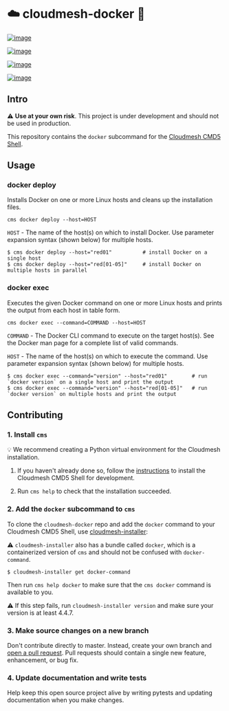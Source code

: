 :cloud: cloudmesh-docker :whale:
=============

[![image](https://img.shields.io/travis/TankerHQ/cloudmesh-bar.svg?branch=master)](https://travis-ci.org/TankerHQ/cloudmesn-bar)

[![image](https://img.shields.io/pypi/pyversions/cloudmesh-bar.svg)](https://pypi.org/project/cloudmesh-bar)

[![image](https://img.shields.io/pypi/v/cloudmesh-bar.svg)](https://pypi.org/project/cloudmesh-bar/)

[![image](https://img.shields.io/github/license/TankerHQ/python-cloudmesh-bar.svg)](https://github.com/TankerHQ/python-cloudmesh-bar/blob/master/LICENSE)

## Intro

:warning: **Use at your own risk**. This project is under development and should not be used in production.

This repository contains the `docker` subcommand for the [Cloudmesh CMD5 Shell](https://github.com/cloudmesh/cloudmesh.cmd5).

## Usage

### docker deploy

Installs Docker on one or more Linux hosts and cleans up the installation files.

`cms docker deploy --host=HOST`

`HOST` - The name of the host(s) on which to install Docker. Use parameter expansion syntax (shown below) for multiple hosts.

```
$ cms docker deploy --host="red01"          # install Docker on a single host
$ cms docker deploy --host="red[01-05]"     # install Docker on multiple hosts in parallel
```

### docker exec

Executes the given Docker command on one or more Linux hosts and prints the output from each host in table form.

`cms docker exec --command=COMMAND --host=HOST`

`COMMAND` - The Docker CLI command to execute on the target host(s). See the Docker man page for a complete list of valid commands.

`HOST` - The name of the host(s) on which to execute the command. Use parameter expansion syntax (shown below) for multiple hosts.

```
$ cms docker exec --command="version" --host="red01"        # run `docker version` on a single host and print the output
$ cms docker exec --command="version" --host="red[01-05]"   # run `docker version` on multiple hosts and print the output
```

## Contributing

### 1. Install `cms`

:bulb: We recommend creating a Python virtual environment for the Cloudmesh installation.

1. If you haven't already done so, follow the [instructions](https://github.com/cloudmesh/get#notice---developer-install-with-cloudmesh-installer) to install the Cloudmesh CMD5 Shell for development.

2. Run `cms help` to check that the installation succeeded.

### 2. Add the `docker` subcommand to `cms`

To clone the `cloudmesh-docker` repo and add the `docker` command to your Cloudmesh CMD5 Shell, use [cloudmesh-installer](https://github.com/cloudmesh/cloudmesh-installer):

:warning: `cloudmesh-installer` also has a bundle called `docker`, which is a containerized version of `cms` and should not be confused with `docker-command`.

```
$ cloudmesh-installer get docker-command
```

Then run `cms help docker` to make sure that the `cms docker` command is available to you.

:warning: If this step fails, run `cloudmesh-installer version` and make sure your version is at least 4.4.7.

### 3. Make source changes on a new branch

Don't contribute directly to master. Instead, create your own branch and [open a pull request](https://github.com/cloudmesh/cloudmesh-docker/compare). Pull requests should contain a single new feature, enhancement, or bug fix.

### 4. Update documentation and write tests

Help keep this open source project alive by writing pytests and updating documentation when you make changes.
